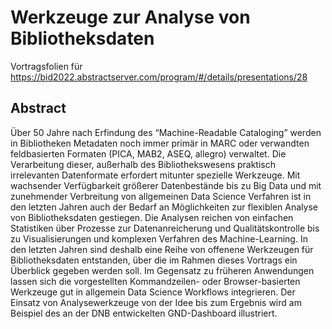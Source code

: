 # Werkzeuge zur Analyse von Bibliotheksdaten

Vortragsfolien für <https://bid2022.abstractserver.com/program/#/details/presentations/28>

## Abstract

Über 50 Jahre nach Erfindung des “Machine-Readable Cataloging” werden in Bibliotheken Metadaten noch immer primär in MARC oder verwandten feldbasierten Formaten (PICA, MAB2, ASEQ, allegro) verwaltet. Die Verarbeitung dieser, außerhalb des Bibliothekswesens praktisch irrelevanten Datenformate erfordert mitunter spezielle Werkzeuge. Mit wachsender Verfügbarkeit größerer Datenbestände bis zu Big Data und mit zunehmender Verbreitung von allgemeinen Data Science Verfahren ist in den letzten Jahren auch der Bedarf an Möglichkeiten zur flexiblen Analyse von Bibliotheksdaten gestiegen. Die Analysen reichen von einfachen Statistiken über Prozesse zur Datenanreicherung und Qualitätskontrolle bis zu Visualisierungen und komplexen Verfahren des Machine-Learning. In den letzten Jahren sind deshalb eine Reihe von offenene Werkzeugen für Bibliotheksdaten entstanden, über die im Rahmen dieses Vortrags ein Überblick gegeben werden soll. Im Gegensatz zu früheren Anwendungen lassen sich die vorgestellten Kommandzeilen- oder Browser-basierten Werkzeuge gut in allgemein Data Science Workflows integrieren. Der Einsatz von Analysewerkzeuge von der Idee bis zum Ergebnis wird am Beispiel des an der DNB entwickelten GND-Dashboard illustriert.

